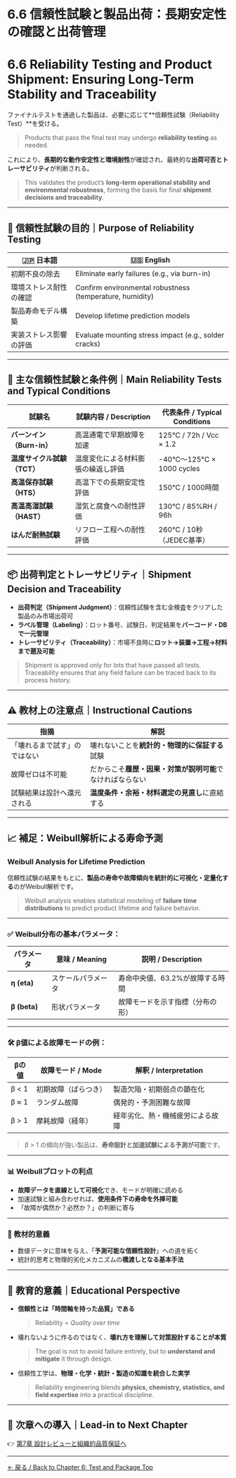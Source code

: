 # 6.6 信頼性試験と製品出荷：長期安定性の確認と出荷管理  
# 6.6 Reliability Testing and Product Shipment: Ensuring Long-Term Stability and Traceability

ファイナルテストを通過した製品は、必要に応じて**信頼性試験（Reliability Test）**を受ける。  
> Products that pass the final test may undergo **reliability testing** as needed.

これにより、**長期的な動作安定性と環境耐性**が確認され、最終的な**出荷可否とトレーサビリティ**が判断される。  
> This validates the product’s **long-term operational stability and environmental robustness**, forming the basis for final **shipment decisions and traceability**.

---

## 🔬 信頼性試験の目的｜Purpose of Reliability Testing

| 🇯🇵 日本語 | 🇺🇸 English |
|-----------|------------|
| 初期不良の除去 | Eliminate early failures (e.g., via burn-in) |
| 環境ストレス耐性の確認 | Confirm environmental robustness (temperature, humidity) |
| 製品寿命モデル構築 | Develop lifetime prediction models |
| 実装ストレス影響の評価 | Evaluate mounting stress impact (e.g., solder cracks) |

---

## 🧪 主な信頼性試験と条件例｜Main Reliability Tests and Typical Conditions

| 試験名 | 試験内容 / Description | 代表条件 / Typical Conditions |
|--------|------------------------|-------------------------------|
| **バーンイン（Burn-in）** | 高温通電で早期故障を加速 | 125°C / 72h / Vcc × 1.2 |
| **温度サイクル試験（TCT）** | 温度変化による材料膨張の繰返し評価 | -40°C〜125°C × 1000 cycles |
| **高温保存試験（HTS）** | 高温下での長期安定性評価 | 150°C / 1000時間 |
| **高温高湿試験（HAST）** | 湿気と腐食への耐性評価 | 130°C / 85%RH / 96h |
| **はんだ耐熱試験** | リフロー工程への耐性評価 | 260°C / 10秒（JEDEC基準） |

---

## 📦 出荷判定とトレーサビリティ｜Shipment Decision and Traceability

- **出荷判定（Shipment Judgment）**：信頼性試験を含む全検査をクリアした製品のみ市場出荷可  
- **ラベル管理（Labeling）**：ロット番号、試験日、判定結果を**バーコード・DBで一元管理**  
- **トレーサビリティ（Traceability）**：市場不良時に**ロット→装置→工程→材料まで遡及可能**

> Shipment is approved only for lots that have passed all tests.  
> Traceability ensures that any field failure can be traced back to its process history.

---

## ⚠️ 教材上の注意点｜Instructional Cautions

| 指摘 | 解説 |
|------|------|
| 「壊れるまで試す」のではない | 壊れないことを**統計的・物理的に保証する**試験 |
| 故障ゼロは不可能 | だからこそ**履歴・因果・対策が説明可能**でなければならない |
| 試験結果は設計へ還元される | **温度条件・余裕・材料選定の見直し**に直結する |

---

## 📈 補足：Weibull解析による寿命予測  
### Weibull Analysis for Lifetime Prediction

信頼性試験の結果をもとに、**製品の寿命や故障傾向を統計的に可視化・定量化する**のがWeibull解析です。  
> Weibull analysis enables statistical modeling of **failure time distributions** to predict product lifetime and failure behavior.

---

### ✅ Weibull分布の基本パラメータ：

| パラメータ | 意味 / Meaning | 説明 / Description |
|------------|----------------|--------------------|
| **η (eta)** | スケールパラメータ | 寿命中央値、63.2%が故障する時間 |
| **β (beta)** | 形状パラメータ | 故障モードを示す指標（分布の形） |

---

### 🛠 β値による故障モードの例：

| βの値 | 故障モード / Mode | 解釈 / Interpretation |
|--------|-------------------|------------------------|
| β < 1  | 初期故障（ばらつき） | 製造欠陥・初期弱点の顕在化 |
| β ≈ 1 | ランダム故障 | 偶発的・予測困難な故障 |
| β > 1  | 摩耗故障（経年） | 経年劣化、熱・機械疲労による故障 |

> β > 1 の傾向が強い製品は、**寿命設計と加速試験による予測が可能**です。

---

### 📊 Weibullプロットの利点

- **故障データを直線として可視化**でき、モードが明確に読める  
- 加速試験と組み合わせれば、**使用条件下の寿命を外挿可能**  
- 「故障が偶然か？必然か？」の判断に寄与

---

### 🧠 教材的意義

- 数値データに意味を与え、「**予測可能な信頼性設計**」への道を拓く  
- 統計的思考と物理的劣化メカニズムの**橋渡しとなる基本手法**

---

## 🧠 教育的意義｜Educational Perspective

- **信頼性とは「時間軸を持った品質」である**  
  > Reliability = *Quality over time*

- 壊れないように作るのではなく、**壊れ方を理解して対策設計することが本質**  
  > The goal is not to avoid failure entirely, but to **understand and mitigate** it through design.

- 信頼性工学は、**物理・化学・統計・製造の知識を統合した実学**  
  > Reliability engineering blends **physics, chemistry, statistics, and field expertise** into a practical discipline.

---

## 📎 次章への導入｜Lead-in to Next Chapter

👉 [第7章 設計レビューと組織的品質保証へ](../chapter7_design_review_and_org/README.md)

---

[← 戻る / Back to Chapter 6: Test and Package Top](./README.md)



